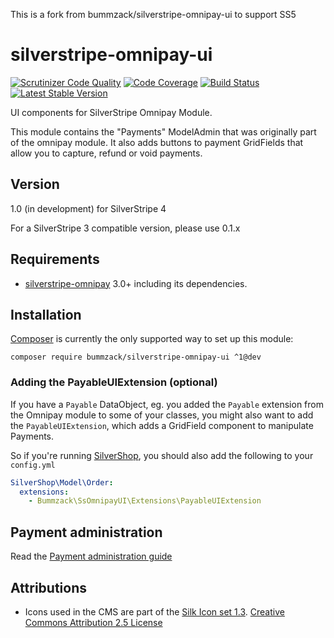This is a fork from bummzack/silverstripe-omnipay-ui to support SS5

# silverstripe-omnipay-ui

[![Scrutinizer Code Quality](https://scrutinizer-ci.com/g/bummzack/silverstripe-omnipay-ui/badges/quality-score.png?b=master)](https://scrutinizer-ci.com/g/bummzack/silverstripe-omnipay-ui/?branch=master)
[![Code Coverage](https://codecov.io/gh/bummzack/silverstripe-omnipay-ui/branch/master/graph/badge.svg)](https://codecov.io/gh/bummzack/silverstripe-omnipay-ui)
[![Build Status](https://travis-ci.org/bummzack/silverstripe-omnipay-ui.svg?branch=master)](https://travis-ci.org/bummzack/silverstripe-omnipay-ui)
[![Latest Stable Version](https://poser.pugx.org/bummzack/silverstripe-omnipay-ui/v/stable)](https://packagist.org/packages/bummzack/silverstripe-omnipay-ui)

UI components for SilverStripe Omnipay Module.

This module contains the "Payments" ModelAdmin that was originally part of the omnipay module. It also adds buttons to payment GridFields that allow you to capture, refund or void payments.

## Version

1.0 (in development) for SilverStripe 4

For a SilverStripe 3 compatible version, please use 0.1.x

## Requirements

 * [silverstripe-omnipay](https://github.com/silverstripe/silverstripe-omnipay) 3.0+ including its dependencies.


## Installation

[Composer](http://doc.silverstripe.org/framework/en/installation/composer) is currently the only supported way to set up this module:

```
composer require bummzack/silverstripe-omnipay-ui ^1@dev
```

### Adding the PayableUIExtension (optional)

If you have a `Payable` DataObject, eg. you added the `Payable` extension from the Omnipay module to some of your classes, you might also want to add the `PayableUIExtension`, which adds a GridField component to manipulate Payments.

So if you're running [SilverShop](https://packagist.org/packages/silvershop/core), you should also add the following to your `config.yml`

```yaml
SilverShop\Model\Order:
  extensions:
    - Bummzack\SsOmnipayUI\Extensions\PayableUIExtension
```

## Payment administration

Read the [Payment administration guide](docs/en/userdoc.md)

## Attributions

 - Icons used in the CMS are part of the [Silk Icon set 1.3](http://www.famfamfam.com/lab/icons/silk/). [Creative Commons Attribution 2.5 License](http://creativecommons.org/licenses/by/2.5/)
